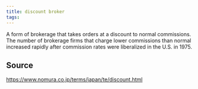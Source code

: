 ```yaml
---
title: discount broker
tags: 
---
```


A form of brokerage that takes orders at a discount to normal commissions. The number of brokerage firms that charge lower commissions than normal increased rapidly after commission rates were liberalized in the U.S. in 1975.

## Source
https://www.nomura.co.jp/terms/japan/te/discount.html